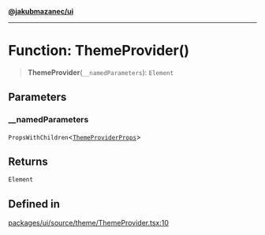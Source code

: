 [**@jakubmazanec/ui**](../README.md)

---

# Function: ThemeProvider()

> **ThemeProvider**(`__namedParameters`): `Element`

## Parameters

### \_\_namedParameters

`PropsWithChildren`\<[`ThemeProviderProps`](../type-aliases/ThemeProviderProps.md)\>

## Returns

`Element`

## Defined in

[packages/ui/source/theme/ThemeProvider.tsx:10](https://github.com/jakubmazanec/tools/blob/0633c96618f3c6692ade528aee0f27ac091468a5/packages/ui/source/theme/ThemeProvider.tsx#L10)
